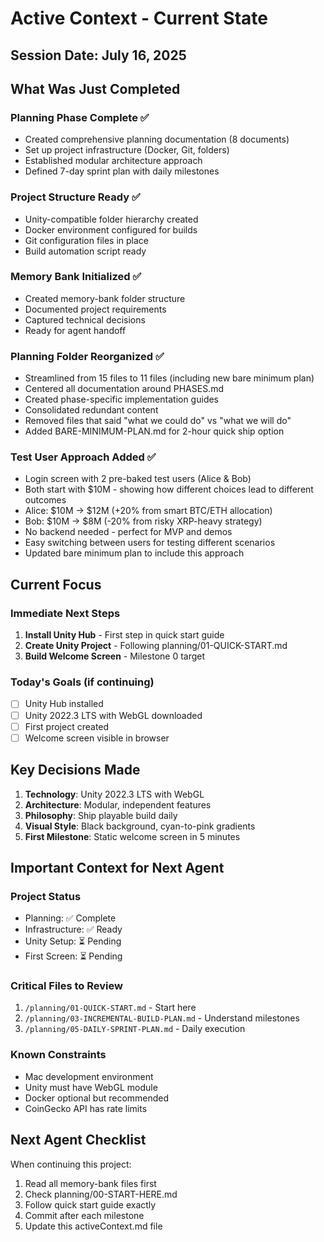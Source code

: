 # Active Context - Current State

## Session Date: July 16, 2025

## What Was Just Completed

### Planning Phase Complete ✅
- Created comprehensive planning documentation (8 documents)
- Set up project infrastructure (Docker, Git, folders)
- Established modular architecture approach
- Defined 7-day sprint plan with daily milestones

### Project Structure Ready ✅
- Unity-compatible folder hierarchy created
- Docker environment configured for builds
- Git configuration files in place
- Build automation script ready

### Memory Bank Initialized ✅
- Created memory-bank folder structure
- Documented project requirements
- Captured technical decisions
- Ready for agent handoff

### Planning Folder Reorganized ✅
- Streamlined from 15 files to 11 files (including new bare minimum plan)
- Centered all documentation around PHASES.md
- Created phase-specific implementation guides
- Consolidated redundant content
- Removed files that said "what we could do" vs "what we will do"
- Added BARE-MINIMUM-PLAN.md for 2-hour quick ship option

### Test User Approach Added ✅
- Login screen with 2 pre-baked test users (Alice & Bob)
- Both start with $10M - showing how different choices lead to different outcomes
- Alice: $10M → $12M (+20% from smart BTC/ETH allocation)
- Bob: $10M → $8M (-20% from risky XRP-heavy strategy)
- No backend needed - perfect for MVP and demos
- Easy switching between users for testing different scenarios
- Updated bare minimum plan to include this approach

## Current Focus

### Immediate Next Steps
1. **Install Unity Hub** - First step in quick start guide
2. **Create Unity Project** - Following planning/01-QUICK-START.md
3. **Build Welcome Screen** - Milestone 0 target

### Today's Goals (if continuing)
- [ ] Unity Hub installed
- [ ] Unity 2022.3 LTS with WebGL downloaded
- [ ] First project created
- [ ] Welcome screen visible in browser

## Key Decisions Made

1. **Technology**: Unity 2022.3 LTS with WebGL
2. **Architecture**: Modular, independent features
3. **Philosophy**: Ship playable build daily
4. **Visual Style**: Black background, cyan-to-pink gradients
5. **First Milestone**: Static welcome screen in 5 minutes

## Important Context for Next Agent

### Project Status
- Planning: ✅ Complete
- Infrastructure: ✅ Ready
- Unity Setup: ⏳ Pending
- First Screen: ⏳ Pending

### Critical Files to Review
1. `/planning/01-QUICK-START.md` - Start here
2. `/planning/03-INCREMENTAL-BUILD-PLAN.md` - Understand milestones
3. `/planning/05-DAILY-SPRINT-PLAN.md` - Daily execution

### Known Constraints
- Mac development environment
- Unity must have WebGL module
- Docker optional but recommended
- CoinGecko API has rate limits

## Next Agent Checklist

When continuing this project:
1. Read all memory-bank files first
2. Check planning/00-START-HERE.md
3. Follow quick start guide exactly
4. Commit after each milestone
5. Update this activeContext.md file 